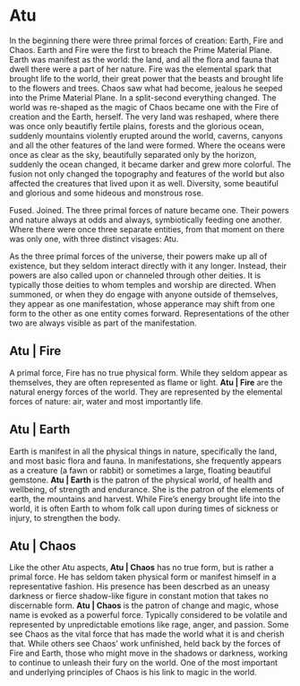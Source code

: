 # Atu

In the beginning there were three primal forces of creation: Earth, Fire and Chaos. Earth and Fire were the first to breach the Prime Material Plane. Earth was manifest as the world: the land, and all the flora and fauna that dwell there were a part of her nature. Fire was the elemental spark that brought life to the world, their great power that the beasts and brought life to the flowers and trees. Chaos saw what had become, jealous he seeped into the Prime Material Plane. In a split-second everything changed. The world was re-shaped as the magic of Chaos became one with the Fire of creation and the Earth, herself. The very land was reshaped, where there was once only beautifly fertile plains, forests and the glorious ocean, suddenly mountains violently erupted around the world, caverns, canyons and all the other features of the land were formed. Where the oceans were once as clear as the sky, beautifully separated only by the horizon, suddenly the ocean changed, it became darker and grew more colorful. The fusion not only changed the topography and features of the world but also affected the creatures that lived upon it as well. Diversity, some beautiful and glorious and some hideous and monstrous rose.

Fused. Joined. The three primal forces of nature became one. Their powers and nature always at odds and always, symbiotically feeding one another. Where there were once three separate entities, from that moment on there was only one, with three distinct visages: Atu.

As the three primal forces of the universe, their powers make up all of existence, but they seldom interact directly with it any longer. Instead, their powers are also called upon or channeled through other deities. It is typically those deities to whom temples and worship are directed. When summoned, or when they do engage with anyone outside of themselves, they appear as one manifestation, whose apperance may shift from one form to the other as one entity comes forward. Representations of the other two are always visible as part of the manifestation.

## Atu |  Fire

A primal force, Fire has no true physical form. While they seldom appear as themselves, they are often represented as flame or light.  **Atu  |  Fire** are the natural energy forces of the world. They are represented by the elemental forces of nature: air, water and most importantly life. 

## Atu |  Earth

Earth is manifest in all the physical things in nature, specifically the land, and most basic flora and fauna. In manifestations, she frequently appears as a creature (a fawn or rabbit) or sometimes a large, floating beautiful gemstone. **Atu |  Earth** is the patron of the physical world, of health and wellbeing, of strength and endurance. She is the patron of the elements of earth, the mountains and harvest. While Fire’s energy brought life into the world, it is often Earth to whom folk call upon during times of sickness or injury, to strengthen the body.

## Atu |  Chaos

Like the other Atu aspects, **Atu |  Chaos** has no true form, but is rather a primal force. He has seldom taken physical form or manifest himself in a representative fashion. His presence has been descrbed as an uneasy darkness or fierce shadow-like figure in constant motion that takes no discernable form.  **Atu |  Chaos** is the patron of change and magic, whose name is evoked as a powerful force. Typically considered to be volatile and represented by unpredictable emotions like rage, anger, and passion. Some see Chaos as the vital force that has made the world what it is and cherish that. While others see Chaos’ work unfinished, held back by the forces of Fire and Earth, those who might move in the shadows or darkness, working  to continue to unleash their fury on the world. One of the most important and underlying principles of Chaos is his link to magic in the world. 
